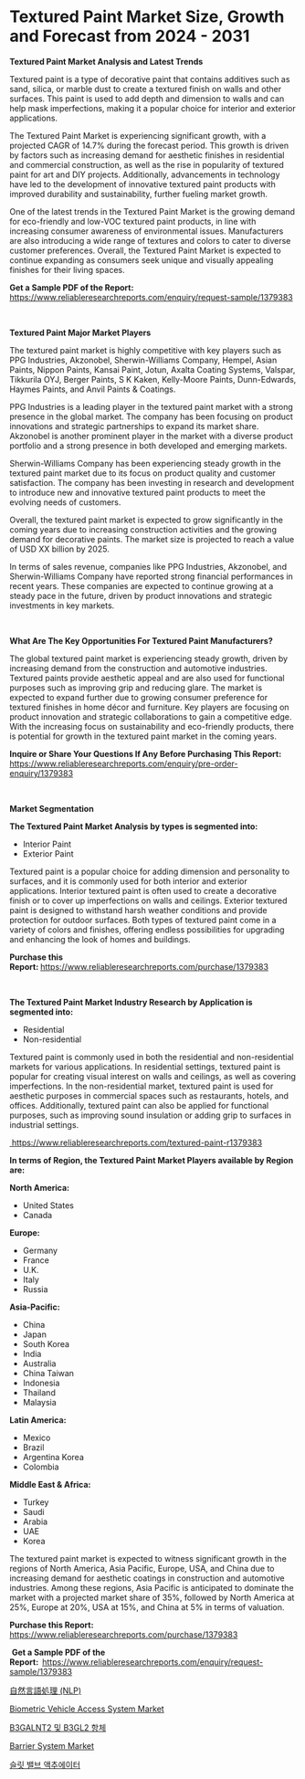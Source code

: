 <p><h1>Textured Paint Market Size, Growth and Forecast from 2024 - 2031</h1></p><p><strong>Textured Paint Market Analysis and Latest Trends</strong></p>
<p><p>Textured paint is a type of decorative paint that contains additives such as sand, silica, or marble dust to create a textured finish on walls and other surfaces. This paint is used to add depth and dimension to walls and can help mask imperfections, making it a popular choice for interior and exterior applications.</p><p>The Textured Paint Market is experiencing significant growth, with a projected CAGR of 14.7% during the forecast period. This growth is driven by factors such as increasing demand for aesthetic finishes in residential and commercial construction, as well as the rise in popularity of textured paint for art and DIY projects. Additionally, advancements in technology have led to the development of innovative textured paint products with improved durability and sustainability, further fueling market growth.</p><p>One of the latest trends in the Textured Paint Market is the growing demand for eco-friendly and low-VOC textured paint products, in line with increasing consumer awareness of environmental issues. Manufacturers are also introducing a wide range of textures and colors to cater to diverse customer preferences. Overall, the Textured Paint Market is expected to continue expanding as consumers seek unique and visually appealing finishes for their living spaces.</p></p>
<p><strong>Get a Sample PDF of the Report:&nbsp;</strong> <a href="https://www.reliableresearchreports.com/enquiry/request-sample/1379383">https://www.reliableresearchreports.com/enquiry/request-sample/1379383</a></p>
<p>&nbsp;</p>
<p><strong>Textured Paint Major Market Players</strong></p>
<p><p>The textured paint market is highly competitive with key players such as PPG Industries, Akzonobel, Sherwin-Williams Company, Hempel, Asian Paints, Nippon Paints, Kansai Paint, Jotun, Axalta Coating Systems, Valspar, Tikkurila OYJ, Berger Paints, S K Kaken, Kelly-Moore Paints, Dunn-Edwards, Haymes Paints, and Anvil Paints & Coatings.</p><p>PPG Industries is a leading player in the textured paint market with a strong presence in the global market. The company has been focusing on product innovations and strategic partnerships to expand its market share. Akzonobel is another prominent player in the market with a diverse product portfolio and a strong presence in both developed and emerging markets.</p><p>Sherwin-Williams Company has been experiencing steady growth in the textured paint market due to its focus on product quality and customer satisfaction. The company has been investing in research and development to introduce new and innovative textured paint products to meet the evolving needs of customers.</p><p>Overall, the textured paint market is expected to grow significantly in the coming years due to increasing construction activities and the growing demand for decorative paints. The market size is projected to reach a value of USD XX billion by 2025.</p><p>In terms of sales revenue, companies like PPG Industries, Akzonobel, and Sherwin-Williams Company have reported strong financial performances in recent years. These companies are expected to continue growing at a steady pace in the future, driven by product innovations and strategic investments in key markets.</p></p>
<p>&nbsp;</p>
<p><strong>What Are The Key Opportunities For Textured Paint Manufacturers?</strong></p>
<p><p>The global textured paint market is experiencing steady growth, driven by increasing demand from the construction and automotive industries. Textured paints provide aesthetic appeal and are also used for functional purposes such as improving grip and reducing glare. The market is expected to expand further due to growing consumer preference for textured finishes in home décor and furniture. Key players are focusing on product innovation and strategic collaborations to gain a competitive edge. With the increasing focus on sustainability and eco-friendly products, there is potential for growth in the textured paint market in the coming years.</p></p>
<p><strong>Inquire or Share Your Questions If Any Before Purchasing This Report:</strong> <a href="https://www.reliableresearchreports.com/enquiry/pre-order-enquiry/1379383">https://www.reliableresearchreports.com/enquiry/pre-order-enquiry/1379383</a></p>
<p>&nbsp;</p>
<p><strong>Market Segmentation</strong></p>
<p><strong>The Textured Paint Market Analysis by types is segmented into:</strong></p>
<p><ul><li>Interior Paint</li><li>Exterior Paint</li></ul></p>
<p><p>Textured paint is a popular choice for adding dimension and personality to surfaces, and it is commonly used for both interior and exterior applications. Interior textured paint is often used to create a decorative finish or to cover up imperfections on walls and ceilings. Exterior textured paint is designed to withstand harsh weather conditions and provide protection for outdoor surfaces. Both types of textured paint come in a variety of colors and finishes, offering endless possibilities for upgrading and enhancing the look of homes and buildings.</p></p>
<p><strong>Purchase this Report:&nbsp;</strong><a href="https://www.reliableresearchreports.com/purchase/1379383">https://www.reliableresearchreports.com/purchase/1379383</a></p>
<p>&nbsp;</p>
<p><strong>The Textured Paint Market Industry Research by Application is segmented into:</strong></p>
<p><ul><li>Residential</li><li>Non-residential</li></ul></p>
<p><p>Textured paint is commonly used in both the residential and non-residential markets for various applications. In residential settings, textured paint is popular for creating visual interest on walls and ceilings, as well as covering imperfections. In the non-residential market, textured paint is used for aesthetic purposes in commercial spaces such as restaurants, hotels, and offices. Additionally, textured paint can also be applied for functional purposes, such as improving sound insulation or adding grip to surfaces in industrial settings.</p></p>
<p><a href="https://www.reliableresearchreports.com/textured-paint-r1379383">&nbsp;https://www.reliableresearchreports.com/textured-paint-r1379383</a></p>
<p><strong>In terms of Region, the Textured Paint Market Players available by Region are:</strong></p>
<p>
    <p> <strong> North America: </strong>
        <ul>
            <li>United States</li>
            <li>Canada</li>
        </ul>
        </p> 
    <p> <strong> Europe: </strong>
        <ul>
            <li>Germany</li>
            <li>France</li>
            <li>U.K.</li>
            <li>Italy</li>
            <li>Russia</li>
        </ul>
        </p> 
    <p> <strong> Asia-Pacific: </strong>
        <ul>
            <li>China</li>
            <li>Japan</li>
            <li>South Korea</li>
            <li>India</li>
            <li>Australia</li>
            <li>China Taiwan</li>
            <li>Indonesia</li>
            <li>Thailand</li>
            <li>Malaysia</li>
        </ul>
        </p> 
    <p> <strong> Latin America: </strong>
        <ul>
            <li>Mexico</li>
            <li>Brazil</li>
            <li>Argentina Korea</li>
            <li>Colombia</li>
        </ul>
        </p> 
    <p> <strong> Middle East & Africa: </strong>
        <ul>
            <li>Turkey</li>
            <li>Saudi</li>
            <li>Arabia</li>
            <li>UAE</li>
            <li>Korea</li>
        </ul>
    </p>
    </p>
<p><p>The textured paint market is expected to witness significant growth in the regions of North America, Asia Pacific, Europe, USA, and China due to increasing demand for aesthetic coatings in construction and automotive industries. Among these regions, Asia Pacific is anticipated to dominate the market with a projected market share of 35%, followed by North America at 25%, Europe at 20%, USA at 15%, and China at 5% in terms of valuation.</p></p>
<p><strong>Purchase this Report: </strong><a href="https://www.reliableresearchreports.com/purchase/1379383">https://www.reliableresearchreports.com/purchase/1379383</a></p>
<p>&nbsp;<strong>Get a Sample PDF of the Report:&nbsp;&nbsp;</strong><a href="https://www.reliableresearchreports.com/enquiry/request-sample/1379383">https://www.reliableresearchreports.com/enquiry/request-sample/1379383</a></p>
<p><strong></strong></p>
<p><p><a href="https://github.com/decker5351/Market-Research-Report-List-1/blob/main/7852160129315.md">自然言語処理 (NLP)</a></p><p><a href="https://github.com/lylyparadise/Market-Research-Report-List-3/blob/main/biometric-vehicle-access-system-market.md">Biometric Vehicle Access System Market</a></p><p><a href="https://github.com/nhaiquang84/Market-Research-Report-List-1/blob/main/9467743116777.md">B3GALNT2 및 B3GL2 항체</a></p><p><a href="https://github.com/GroverBarry/Market-Research-Report-List-5/blob/main/barrier-system-market.md">Barrier System Market</a></p><p><a href="https://github.com/airdroplover110/Market-Research-Report-List-1/blob/main/5448469116778.md">슬릿 밸브 액추에이터</a></p></p>